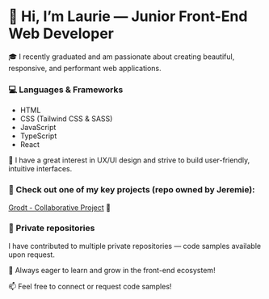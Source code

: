 # 👋 Hi, I’m Laurie — Junior Front-End Web Developer

🎓 I recently graduated and am passionate about creating beautiful, responsive, and performant web applications.

### 💻 Languages & Frameworks  
- HTML
- CSS (Tailwind CSS & SASS)  
- JavaScript
- TypeScript
- React

🎨 I have a great interest in UX/UI design and strive to build user-friendly, intuitive interfaces.
   
### 📌 Check out one of my key projects (repo owned by Jeremie):  
[Grodt - Collaborative Project](https://github.com/JeremieTavares/Grodt) 🚀

### 🔐 Private repositories  
I have contributed to multiple private repositories — code samples available upon request.

🌱 Always eager to learn and grow in the front-end ecosystem!

📫 Feel free to connect or request code samples!
